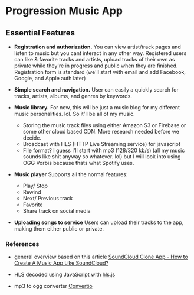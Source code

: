 # Progression Music App

## Essential Features
- **Registration and authorization.** You can view artist/track pages and listen to music but you cant interact in any other way. Registered users can like & favorite tracks and artists, upload tracks of their own as private while they're in progress and public when they are finished. Registration form is standard (we'll start with email and add Facebook, Google, and Apple auth later)

- **Simple search and navigation.** User can easily a quickly search for tracks, artists, albums, and genres by keywords. 

- **Music library.** For now, this will be just a music blog for my different music personalities. lol. So it'll be all of my music.
  * Storing the music track files using either Amazon S3 or Firebase or some other cloud based CDN. More research needed before we decide.
  * Broadcast with HLS (HTTP Live Streaming service) for javascript 
  * File format? I guess I'll start with mp3 (128/320 kb/s) (all my music sounds like shit anyway so whatever. lol) but I will look into using OGG Vorbis because thats what Spotify uses.

- **Music player** Supports all the normal features:
  * Play/ Stop
  * Rewind
  * Next/ Previous track
  * Favorite
  * Share track on social media

- **Uploading songs to service** Users can upload their tracks to the app, making them either public or private. 

### References
- general overview based on this article [SoundCloud Clone App - How to Create A Music App Like SoundCloud?](https://www.merehead.com/blog/soundcloud-clone-app-create-music-app-like-soundcloud/)

- HLS decoded using JavaScript with [hls.js](https://www.github.com/dailymotion/hls.js)

- mp3 to ogg converter [Convertio](https://www.convertio.co/mp3-ogg)
